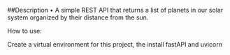 ##Description
• A simple REST API that returns a list of planets in our solar system organized by their distance from the sun. 

How to use:

Create a virtual environment for this project, the install fastAPI and uvicorn

